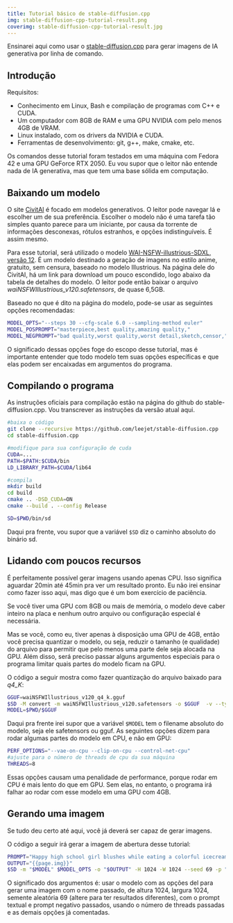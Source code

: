 ```yaml
---
title: Tutorial básico de stable-diffusion.cpp
img: stable-diffusion-cpp-tutorial-result.png
coverimg: stable-diffusion-cpp-tutorial-result.jpg
---
```


Ensinarei aqui como usar o [stable-diffusion.cpp](https://github.com/leejet/stable-diffusion.cpp) para gerar imagens de IA generativa por linha de comando.

## Introdução

Requisitos:
- Conhecimento em Linux, Bash e compilação de programas com C++ e CUDA.
- Um computador com 8GB de RAM e uma GPU NVIDIA com pelo menos 4GB de VRAM.
- Linux instalado, com os drivers da NVIDIA e CUDA.
- Ferramentas de desenvolvimento: git, g++, make, cmake, etc.

Os comandos desse tutorial foram testados em uma máquina com Fedora 42 e uma GPU GeForce RTX 2050.
Eu vou supor que o leitor não entende nada de IA generativa, mas que tem uma base sólida em computação.

## Baixando um modelo

O site [CivitAI](https://civitai.com) é focado em modelos generativos. O leitor pode navegar lá e escolher um de sua preferência.
Escolher o modelo não é uma tarefa tão simples quanto parece para um iniciante, por causa da torrente
de informações desconexas, rótulos estranhos, e opções indistinguíveis. É assim mesmo.

Para esse tutorial, será utilizado o modelo [WAI-NSFW-illustrious-SDXL, versão 12](https://civitai.com/models/827184?modelVersionId=1490781).
É um modelo destinado a geração de imagens no estilo anime, gratuito, sem censura, baseado no modelo Illustrious.
Na página dele do CivitAI, há um link para download um pouco escondido, logo abaixo da tabela de detalhes do modelo.
O leitor pode então baixar o arquivo *waiNSFWIllustrious_v120.safetensors*, de quase 6,5GB.

Baseado no que é dito na página do modelo, pode-se usar as seguintes opções recomendadas:

```bash
MODEL_OPTS="--steps 30 --cfg-scale 6.0 --sampling-method euler"
MODEL_POSPROMPT="masterpiece,best quality,amazing quality,"
MODEL_NEGPROMPT="bad quality,worst quality,worst detail,sketch,censor,"

```

O significado dessas opções foge do escopo desse tutorial, mas é importante entender que todo modelo tem suas opções específicas
e que elas podem ser encaixadas em argumentos do programa.

## Compilando o programa

As instruções oficiais para compilação estão na página do github do stable-diffusion.cpp. 
Vou transcrever as instruções da versão atual aqui.

```bash
#baixa o código
git clone --recursive https://github.com/leejet/stable-diffusion.cpp
cd stable-diffusion.cpp

#modifique para sua configuração de cuda
CUDA=...
PATH=$PATH:$CUDA/bin
LD_LIBRARY_PATH=$CUDA/lib64

#compila
mkdir build
cd build
cmake .. -DSD_CUDA=ON
cmake --build . --config Release

SD=$PWD/bin/sd
```

Daqui pra frente, vou supor que a variável `$SD` diz o caminho absoluto do binário sd.

## Lidando com poucos recursos 

É perfeitamente possível gerar imagens usando apenas CPU. Isso significa aguardar 20min até 45min pra ver um resultado pronto.
Eu não irei ensinar como fazer isso aqui, mas digo que é um bom exercício de paciência.

Se você tiver uma GPU com 8GB ou mais de memória, o modelo deve caber inteiro na placa e nenhum outro arquivo ou configuração especial é necessária.

Mas se você, como eu, tiver apenas à disposição uma GPU de 4GB, então você precisa quantizar o modelo, ou seja, reduzir o tamanho (e qualidade) do 
arquivo para permitir que pelo menos uma parte dele seja alocada na GPU.
Além disso, será preciso passar alguns argumentos especiais para o programa limitar quais partes do modelo ficam na GPU.

O código a seguir mostra como fazer quantização do arquivo baixado para *q4_K*:

```bash
GGUF=waiNSFWIllustrious_v120_q4_k.gguf
$SD -M convert -m waiNSFWIllustrious_v120.safetensors -o $GGUF  -v --type q4_K
MODEL=$PWD/$GGUF
```

Daqui pra frente irei supor que a variável `$MODEL` tem o filename absoluto do modelo, seja ele safetensors ou gguf.
As seguintes opções dizem para rodar algumas partes do modelo em CPU, e não em GPU:

```bash
PERF_OPTIONS="--vae-on-cpu --clip-on-cpu --control-net-cpu"
#ajuste para o número de threads de cpu da sua máquina
THREADS=8
```

Essas opções causam uma penalidade de performance, porque rodar em CPU é mais lento do que em GPU.
Sem elas, no entanto, o programa irá falhar ao rodar com esse modelo em uma GPU com 4GB.

## Gerando uma imagem

Se tudo deu certo até aqui, você já deverá ser capaz de gerar imagens.

O código a seguir irá gerar a imagem de abertura desse tutorial:

```bash
PROMPT="Happy high school girl blushes while eating a colorful icecream."
OUTPUT="{{page.img}}"
$SD -m "$MODEL" $MODEL_OPTS -o "$OUTPUT" -H 1024 -W 1024 --seed 69 -p "$PROMPT $MODEL_POSPROMPT" -n "$MODEL_NEGPROMPT"  -t $THREADS  $PERF_OPTIONS
```

O significado dos argumentos é: usar o modelo com as opções del para gerar uma imagem com o nome passado, de altura 1024, largura 1024, semente aleatória 69 (altere para ter resultados diferentes),
com o prompt textual e prompt negativo passados, usando o número de threads passadas e as demais opções já comentadas.  


